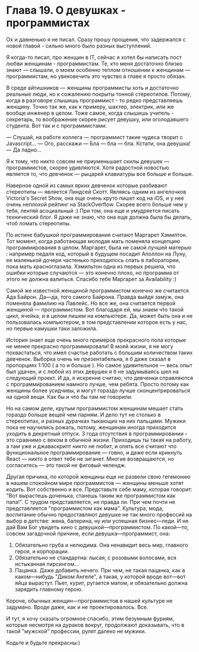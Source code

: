 # Глава 19. О девушках - программистах
Ох и давненько я не писал. Сразу прошу прощения, что задержался с новой главой - сильно много было разных выступлений.

Я когда-то писал, про женщин в IT, сейчас я хотел бы написать пост любви женщинам - программистам. Те, кто меня достаточно близко знают — слышали, о моем особенно теплом отношении к женщинам — программистам, но увековечить это чувство в главе я просто обязан.

В среде айтишников — женщины программисты хоть и достаточно реальные люди, но к сожалению покрыты тонной стереотипов. Потому, когда в разговоре слышишь программист - то редко представляешь женщину. Точно так же, как к примеру, шахтер, электрик, или же вообще инженер в целом. Тоже самое, когда слышишь учитель - секретарь, то воображение скорее рисует девушку, или оголодавшего студента. Вот так и с программистами:

— Слушай, на работе коллега — программист такие чудеса творит с Javascript...
— Ого, расскажи
— Бла — бла — бла. Кстати, она девушка!
— Да ладно...

Я к тому, что никто совсем не приуменьшает скилы девушек — программистов, скорее удивляются. Хотя радостной новостью является то, что девченок — рыцарей клавиатуры все больше и больше.

Наверное одной из самых ярких девченок которые разбивают стереотипы — является Линдсей Скотт. Являясь одним из ангелочков Victoria's Secret Show, она еще очень круто пишет код на iOS, и у нее очень неплохой рейтинг на StackOverflow. Скорее всего больше чем у тебя, лентяй асоциальный :) При том, она еще и умудряется писать технический блог. Я даже не знаю, что она еще должна была бы делать, чтоб ломать стереотипы.

По истине бабушкой программирования считают Маргарет Хэмилтон. Тот момент, когда работающая молодая мать поменяла концепцию программирования в целом. Маргарет, была не самой лучшей матерью : например педаля код, который в будущем посадит Аполлон на Луну, ее маленькой дочери частенько приходилось спать в лаборатории, пока мать красноглазила. Хэмильтон одна из первых решила, что ошибки которые случаются — это конечно плохо, но программа от этого не должна валиться. Спасибо тебе Маргарет за Availability :)

Самой же известной женщиной программистом конечно же считается Ада Байрон. Да—да, того самого Байрона. Правда выйдя замуж, она поменяла фамилию на Лавлейс. Но все же, она считается первой женщиной — программистом. Вот благодаря ей, мы знаем что такой цикл, ячейка, и в целом пишем на компьютере. Да, может быть она и не пользовалась компьютером, в том представлении которое есть у нас, но первые камушки таки заложила.

История знает еще очень много примеров прекрасного пола которые не менее прекрасно программировали! В моей жизни, я не могу похвастаться, что имел счастье работать с большим количеством таких девченок. Выборка очень не презентабельна, я б даже сказал в пропорциях 1:100 ( а то и больше ). Но самое удивительное — весь опыт был удачен, и с любой из этих девушек я б не задумываясь шел на следующий проект. И да, я искренне считаю, что девченки справляются с программированием намного лучше, чем ребята. Просто потому как женщины более усидчивы, и могут гораздо лучше сконцентрироваться на одной вещи. Как бы и что бы там не говорили.

Но на самом деле, крутым программистом женщинам мешает стать гораздо больше вещей чем парням. И дело тут не столько в стереотипах, и разных дурачках тыкающих на них пальцами. Мужики пока не научились рожать, потому, женщинам иногда приходится уходить в декретный отпуск. 3 года отсутствия в программировании - это сравнимо с веком в обычной жизни. Приходишь ты такая на работу, а там уже и джаваскрипт никто не любит, и опять все считают что функциональное программирование — говно, и даже если крикнуть React — никто в ответ тебе не зиганет. Многие возвращаются, но согласитесь — это такой не фиговый челендж.

Другая причина, по которой женщины еще не развели свою гегемонию в нашем спокойном мире программистов — женщины меньше хотят кодить. Вот собственно и все. Представьте себе маму, которая говорит: "Вот вырастешь доченька, станешь таким же программистом как папа!". С трудом представляется, не правда ли. При чем почти не представляется "программистом как мама". Культура, мода, воспитание обычно предоставляют девушке не так много профессий на выбор в детстве: жена, балерина, ну или успешная бизнес—леди. И не дай Вам Бог увидеть кино с девушкой—программистом. По какой—то, совсем загадочной причине, если девушка—программист, она:

1. Обязательно груба и нелюдима. Она ненавидит весь мир, главного героя, и корпорации.
2. Обязательно не стандартна: лысая, с розовыми волосами, вся истыканная пирсингом...
3. Пацанка. Даже добавить нечего. При чем, не такая пацанка, как в каком—нибудь "Диком Ангеле", а такая, у которой вроде вот—вот яйца вырастут. Пьет, курит, ругается матом, и обязательно должна зарядить главному герою.

Короче, обычных женщин—программистов в нашей культуре не задумано. Вроде даже, как и не проектировалось. Все.

И тут, я хочу сказать огромное спасибо, этим безумным фуриям, которые несмотря на дураков вокруг, продолжают доказывать, что в такой "мужской" профессии, рулят далеко не мужики.

Кодьте и будьте прекрасны:)

